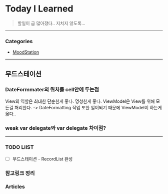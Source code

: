 # Today I Learned
> 할일이 급 많아졌다.. 지치지 않도록...



---

### Categories
- [MoodStation](#무드스테이션)

---

## 무드스테이션
### DateFormmater의 위치를 cell안에 두는점
View의 역할은 최대한 단순한게 좋다. 멍청한게 좋다.
ViewModel은 View를 위해 모든걸 처리한다.
-> DateFormatting 작업 또한 일이되기 때문에 ViewModel이 하는게 옳다..

### weak var delegate와 var delegate 차이점?

---

### TODO LiIST
- [ ] 무드스테이션 - RecordList 완성


### 참고링크 정리


### Articles
